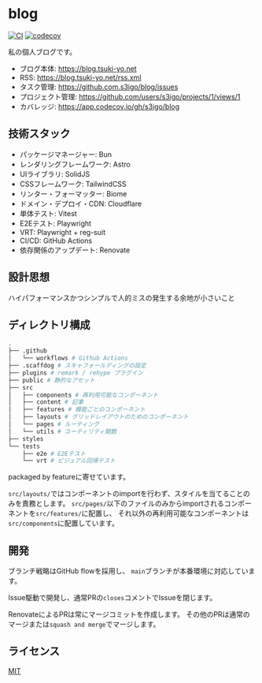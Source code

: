 # blog

[![CI](https://github.com/s3igo/blog/actions/workflows/ci.yml/badge.svg)](https://github.com/s3igo/blog/actions/workflows/ci.yml)
[![codecov](https://codecov.io/gh/s3igo/blog/branch/develop/graph/badge.svg?token=P01847QGIK)](https://codecov.io/gh/s3igo/blog)

私の個人ブログです。

- ブログ本体: https://blog.tsuki-yo.net
- RSS: https://blog.tsuki-yo.net/rss.xml
- タスク管理: https://github.com.s3igo/blog/issues
- プロジェクト管理: https://github.com/users/s3igo/projects/1/views/1
- カバレッジ: https://app.codecov.io/gh/s3igo/blog

## 技術スタック

- パッケージマネージャー: Bun
- レンダリングフレームワーク: Astro
- UIライブラリ: SolidJS
- CSSフレームワーク: TailwindCSS
- リンター・フォーマッター: Biome
- ドメイン・デプロイ・CDN: Cloudflare
- 単体テスト: Vitest
- E2Eテスト: Playwright
- VRT: Playwright + reg-suit
- CI/CD: GitHub Actions
- 依存関係のアップデート: Renovate

## 設計思想

ハイパフォーマンスかつシンプルで人的ミスの発生する余地が小さいこと

## ディレクトリ構成

```sh
.
├── .github
│   └── workflows # Github Actions
├── .scaffdog # スキャフォールディングの設定
├── plugins # remark / rehype プラグイン
├── public # 静的なアセット
├── src
│   ├── components # 再利用可能なコンポーネント
│   ├── content # 記事
│   ├── features # 機能ごとのコンポーネント
│   ├── layouts # グリッドレイアウトのためのコンポーネント
│   └── pages # ルーティング
│   └── utils # ユーティリティ関数
├── styles
└── tests
    ├── e2e # E2Eテスト
    └── vrt # ビジュアル回帰テスト
```
packaged by featureに寄せています。

`src/layouts/`ではコンポーネントのimportを行わず、スタイルを当てることのみを責務とします。
`src/pages/`以下のファイルのみからimportされるコンポーネントを`src/features/`に配置し、
それ以外の再利用可能なコンポーネントは`src/components`に配置しています。

## 開発

ブランチ戦略はGitHub flowを採用し、
`main`ブランチが本番環境に対応しています。

Issue駆動で開発し、通常PRの`closes`コメントでIssueを閉じます。

RenovateによるPRは常にマージコミットを作成します。
その他のPRは通常のマージまたは`squash and merge`でマージします。

## ライセンス

[MIT](LICENSE)
